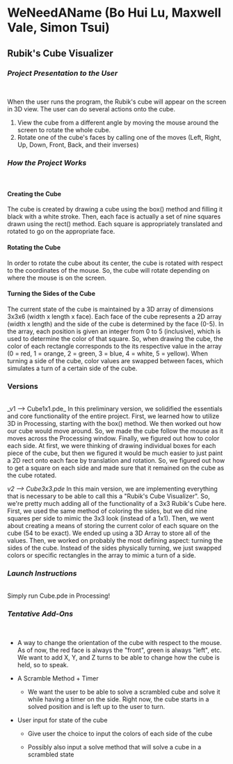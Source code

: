 # WeNeedAName (Bo Hui Lu, Maxwell Vale, Simon Tsui)

## Rubik's Cube Visualizer

### *Project Presentation to the User*

</br>

When the user runs the program, the Rubik's cube will appear on the screen in 3D view. The user can do several actions onto the cube.
1. View the cube from a different angle by moving the mouse around the screen to rotate the whole cube.
2. Rotate one of the cube's faces by calling one of the moves (Left, Right, Up, Down, Front, Back, and their inverses)


### *How the Project Works*

</br>

#### Creating the Cube
The cube is created by drawing a cube using the box() method and filling it black with a white stroke. Then, each face is actually a set of nine squares drawn using the rect() method. Each square is appropriately translated and rotated to go on the appropriate face. 

#### Rotating the Cube
In order to rotate the cube about its center, the cube is rotated with respect to the coordinates of the mouse. So, the cube will rotate depending on where the mouse is on the screen.

#### Turning the Sides of the Cube
The current state of the cube is maintained by a 3D array of dimensions 3x3x6 (width x length x face). Each face of the cube represents a 2D array (width x length) and the side of the cube is determined by the face (0-5). In the array, each position is given an integer from 0 to 5 (inclusive), which is used to determine the color of that square. So, when drawing the cube, the color of each rectangle corresponds to the its respective value in the array (0 = red, 1 = orange, 2 = green, 3 = blue, 4 = white, 5 = yellow). When turning a side of the cube, color values are swapped between faces, which simulates a turn of a certain side of the cube. 


### Versions

<br>
_v1 --> Cube1x1.pde_
In this preliminary version, we solidified the essentials and core functionality of the entire project. First, we learned how to utilize 3D in Processing, starting with the box() method. We then worked out how our cube would move around. So, we made the cube follow the mouse as it moves across the Processing window. Finally, we figured out how to color each side. At first, we were thinking of drawing individual boxes for each piece of the cube, but then we figured it would be much easier to just paint a 2D rect onto each face by translation and rotation. So, we figured out how to get a square on each side and made sure that it remained on the cube as the cube rotated.

_v2 --> Cube3x3.pde_
In this main version, we are implementing everything that is necessary to be able to call this a "Rubik's Cube Visualizer". So, we're pretty much adding all of the functionality of a 3x3 Rubik's Cube here. First, we used the same method of coloring the sides, but we did nine squares per side to mimic the 3x3 look (instead of a 1x1). Then, we went about creating a means of storing the current color of each square on the cube (54 to be exact). We ended up using a 3D Array to store all of the values. Then, we worked on probably the most defining aspect: turning the sides of the cube. Instead of the sides physically turning, we just swapped colors or specific rectangles in the array to mimic a turn of a side.

### *Launch Instructions*

</br>
Simply run Cube.pde in Processing!


### *Tentative Add-Ons*

<br>

* A way to change the orientation of the cube with respect to the mouse. As of now, the red face is always the "front", green is always "left", etc. We want to add X, Y, and Z turns to be able to change how the cube is held, so to speak.

* A Scramble Method + Timer

  * We want the user to be able to solve a scrambled cube and solve it while having a timer on the side. Right now, the cube starts in a solved position and is left up to the user to turn.
  
* User input for state of the cube

  * Give user the choice to input the colors of each side of the cube
  
  * Possibly also input a solve method that will solve a cube in a scrambled state
